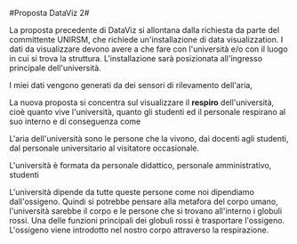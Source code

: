#Proposta DataViz 2#

La proposta precedente di DataViz si allontana dalla richiesta da parte del committente UNIRSM,  che richiede un'installazione
di data visualizzation. I dati da visualizzare devono avere a che fare con l'università e/o con il luogo in cui si trova la 
struttura. L'installazione sarà posizionata all'ingresso principale dell'università.




I miei dati vengono generati da dei sensori di rilevamento dell'aria,

La nuova proposta si concentra sul visualizzare il **respiro** dell'università, cioè quanto vive l'università, quanto gli studenti 
ed il personale respirano al suo interno e di conseguenza come 

L'aria dell'università sono le persone che la vivono, dai docenti agli studenti, dal personale universitario al visitatore occasionale.

L'università è formata da personale didattico, personale amministrativo, studenti

L'università dipende da tutte queste persone come noi dipendiamo dall'ossigeno.
Quindi si potrebbe pensare alla metafora del corpo umano, l'università sarebbe il corpo e le persone che si trovano 
all'interno i globuli rossi. Una delle funzioni principali dei globuli rossi è trasportare l'ossigeno. L'ossigeno viene 
introdotto nel nostro corpo attraverso la respirazione.
